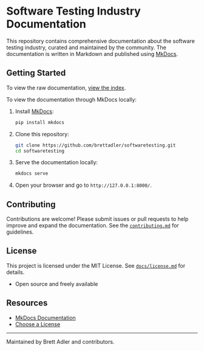 # Software Testing Industry Documentation

This repository contains comprehensive documentation about the software testing industry, curated and maintained by the community. The documentation is written in Markdown and published using [MkDocs](https://www.mkdocs.org/).

## Getting Started

To view the raw documentation, [view the index](index.md).

To view the documentation through MkDocs locally:

1. Install [MkDocs](https://www.mkdocs.org/):
	```sh
	pip install mkdocs
	```
2. Clone this repository:
	```sh
	git clone https://github.com/brettadler/softwaretesting.git
	cd softwaretesting
	```
3. Serve the documentation locally:
	```sh
	mkdocs serve
	```
4. Open your browser and go to `http://127.0.0.1:8000/`.

## Contributing

Contributions are welcome! Please submit issues or pull requests to help improve and expand the documentation. See the [`contributing.md`](contributing.md) for guidelines.

## License

This project is licensed under the MIT License. See [`docs/license.md`](license.md) for details.

- Open source and freely available

## Resources

- [MkDocs Documentation](https://www.mkdocs.org/user-guide/)
- [Choose a License](https://choosealicense.com/)

---

Maintained by Brett Adler and contributors.
